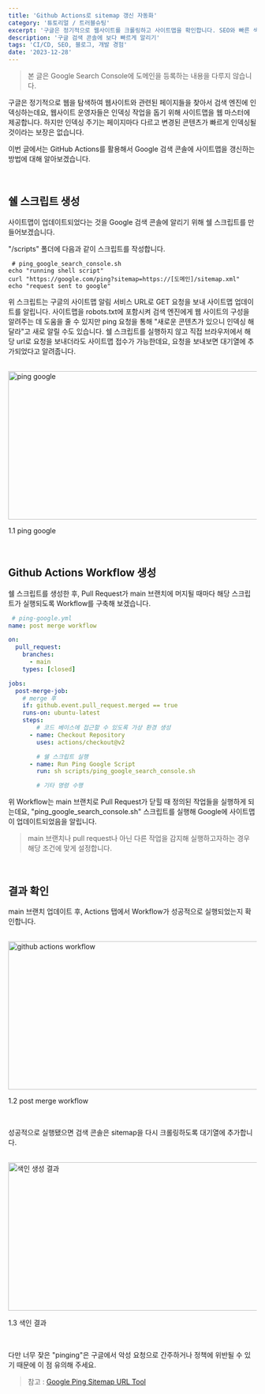 ```yaml
---
title: 'Github Actions로 sitemap 갱신 자동화'
category: '튜토리얼 / 트러블슈팅'
excerpt: '구글은 정기적으로 웹사이트를 크롤링하고 사이트맵을 확인합니다. SEO와 빠른 색인화를 위해 검색 엔진에 사이트맵을 갱신할 수 있는 방법에 대해 알아봅니다.'
description: '구글 검색 콘솔에 보다 빠르게 알리기'
tags: 'CI/CD, SEO, 블로그, 개발 경험'
date: '2023-12-28'
---
```


> 본 글은 Google Search Console에 도메인을 등록하는 내용을 다루지 않습니다.

구글은 정기적으로 웹을 탐색하여 웹사이트와 관련된 페이지들을 찾아서 검색 엔진에 인덱싱하는데요, 웹사이트 운영자들은 인덱싱 작업을 돕기 위해 사이트맵을 웹 마스터에 제공합니다. 하지만 인덱싱 주기는 페이지마다 다르고 변경된 콘텐츠가 빠르게 인덱싱될 것이라는 보장은 없습니다.

이번 글에서는 GitHub Actions를 활용해서 Google 검색 콘솔에 사이트맵을 갱신하는 방법에 대해 알아보겠습니다.

<br>

## 쉘 스크립트 생성

사이트맵이 업데이트되었다는 것을 Google 검색 콘솔에 알리기 위해 쉘 스크립트를 만들어보겠습니다.

"/scripts" 폴더에 다음과 같이 스크립트를 작성합니다.

```shell
 # ping_google_search_console.sh
echo "running shell script"
curl "https://google.com/ping?sitemap=https://[도메인]/sitemap.xml"
echo "request sent to google"
```

위 스크립트는 구글의 사이트맵 알림 서비스 URL로 GET 요청을 보내 사이트맵 업데이트를 알립니다. 사이트맵을 robots.txt에 포함시켜 검색 엔진에게 웹 사이트의 구성을 알려주는 데 도움을 줄 수 있지만 ping 요청을 통해 "새로운 콘텐츠가 있으니 인덱싱 해달라"고 새로 알릴 수도 있습니다. 쉘 스크립트를 실행하지 않고 직접 브라우저에서 해당 url로 요청을 보내더라도 사이트맵 접수가 가능한데요, 요청을 보내보면 대기열에 추가되었다고 알려줍니다.

<br>

<img src="/assets/markdown-image/Github-Actions로-sitemap-갱신-자동화/ping-google.png" alt="ping google" width="650" height="300">

<span>1.1 ping google</span>

<br>

## Github Actions Workflow 생성

쉘 스크립트를 생성한 후, Pull Request가 main 브랜치에 머지될 때마다 해당 스크립트가 실행되도록 Workflow를 구축해 보겠습니다.

```yml
 # ping-google.yml
name: post merge workflow

on:
  pull_request:
    branches:
      - main
    types: [closed]

jobs:
  post-merge-job:
    # merge 후
    if: github.event.pull_request.merged == true
    runs-on: ubuntu-latest
    steps:
        # 코드 베이스에 접근할 수 있도록 가상 환경 생성
      - name: Checkout Repository
        uses: actions/checkout@v2

        # 쉘 스크립트 실행
      - name: Run Ping Google Script
        run: sh scripts/ping_google_search_console.sh

        # 기타 명령 수행
```

위 Workflow는 main 브랜치로 Pull Request가 닫힐 때 정의된 작업들을 실행하게 되는데요, "ping_google_search_console.sh" 스크립트를 실행해 Google에 사이트맵이 업데이트되었음을 알립니다.

> main 브랜치나 pull request나 아닌 다른 작업을 감지해 실행하고자하는 경우 해당 조건에 맞게 설정합니다.

<br>

## 결과 확인

main 브랜치 업데이트 후, Actions 탭에서 Workflow가 성공적으로 실행되었는지 확인합니다.

<br>

<img src="/assets/markdown-image/Github-Actions로-sitemap-갱신-자동화/post-merge-workflow.png" alt="github actions workflow" width="650" height="300">

<span>1.2 post merge workflow</span>

<br>

성공적으로 실행됐으면 검색 콘솔은 sitemap을 다시 크롤링하도록 대기열에 추가합니다.

<br>

<img src="/assets/markdown-image/Github-Actions로-sitemap-갱신-자동화/성공.png" alt="색인 생성 결과" width="650" height="300"> 

<span>1.3 색인 결과</span>

<br>

다만 너무 잦은 "pinging"은 구글에서 악성 요청으로 간주하거나 정책에 위반될 수 있기 때문에 이 점 유의해 주세요.

> 참고 : <a href="https://searchnatural.co.uk/google-ping-sitemap/" target="_blank" rel="noopener">Google Ping Sitemap URL Tool</a>